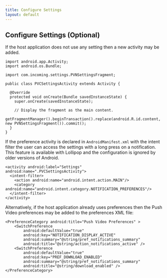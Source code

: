```yaml
---
title: Configure Settings
layout: default
---
```


## Configure Settings (Optional)

If the host application does not use any setting then a new activity may be added.

    import android.app.Activity;
    import android.os.Bundle;

    import com.incoming.settings.PVNSettingsFragment;

    public class PVCSettingsActivity extends Activity {

      @Override
      protected void onCreate(Bundle savedInstanceState) {
        super.onCreate(savedInstanceState);

        // Display the fragment as the main content.
        getFragmentManager().beginTransaction().replace(android.R.id.content, new PVNSettingsFragment()).commit();
      }
    }

If the preference activity is declared in `AndroidManifest.xml` with the intent filter the user can access the settings with a long press on a notification. This feature is available with Lollipop and the configuration is ignored by older versions of Android.

    <activity android:label="Settings" android:name=".PVCSettingsActivity">
      <intent-filter>
        <action android:name="android.intent.action.MAIN"/>
        <category android:name="android.intent.category.NOTIFICATION_PREFERENCES"/>
      </intent-filter>
    </activity>

Alternatively, if the host application already uses preferences then the Push Video preferences may be added to the preferences XML file:

    <PreferenceCategory android:title="Push Video Preferences" >
        <SwitchPreference
            android:defaultValue="true"
            android:key="NOTIFICATION_DISPLAY_ACTIVE"
            android:summary="@string/pref_notifications_summary"
            android:title="@string/action_notifications_active" />
        <SwitchPreference
            android:defaultValue="true"
            android:key="PREF_DOWNLOAD_ENABLED"
            android:summary="@string/pref_notifications_summary"
            android:title="@string/download_enabled" />
    </PreferenceCategory>

